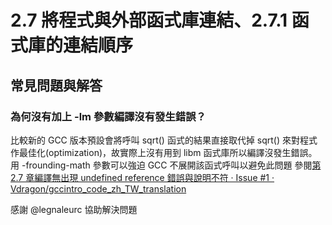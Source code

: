 # 2.7 將程式與外部函式庫連結、2.7.1 函式庫的連結順序
## 常見問題與解答
### 為何沒有加上 -lm 參數編譯沒有發生錯誤？
比較新的 GCC 版本預設會將呼叫 sqrt() 函式的結果直接取代掉 sqrt() 來對程式作最佳化(optimization)，故實際上沒有用到 libm 函式庫所以編譯沒發生錯誤。
用 -frounding-math 參數可以強迫 GCC 不展開該函式呼叫以避免此問題
參閱[第 2.7 章編譯無出現 undefined reference 錯誤與說明不符 · Issue #1 · Vdragon/gccintro_code_zh_TW_translation](https://github.com/Vdragon/gccintro_code_zh_TW_translation/issues/1)

感謝 @legnaleurc 協助解決問題